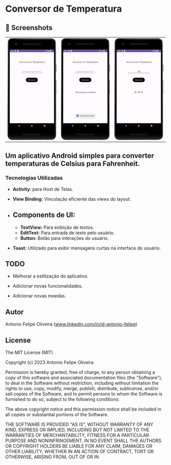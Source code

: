  # **Conversor de Temperatura** #


## :camera_flash: Screenshots

<table>
  <tr>
    <td><img src="/result/Screenshot_1.png" width="260"></td><td><img src="/result/Screenshot_2.png" width="260"></td><td><img src="/result/Screenshot_3.png" width="260">
  </tr>
</table>

 
 ## **Um aplicativo Android simples para converter temperaturas de Celsius para Fahrenheit.** ##
 

### Tecnologias Utilizadas

- **Activity**: para Host de Telas.

- **View Binding:** Vinculação eficiente das views do layout.



- ## **Components de UI:**
  - **TextView:** Para exibição de textos.
  - **EditText:** Para entrada de texto pelo usuário.
  - **Button:** Botão para interações do usuário.

- **Toast:** Utilizado para exibir mensagens curtas na interface do usuário.


## TODO

- Melhorar a estilização do aplicativo.
  
- Adicionar novas funcionalidades.

- Adicionar novas moedas.

## Autor
Antonio Felipe Oliveira (www.linkedin.com/in/id-antonio-felipe)

## License

The MIT License (MIT)

Copyright (c) 2023 Antonio Felipe Oliveira

Permission is hereby granted, free of charge, to any person obtaining a copy of
this software and associated documentation files (the "Software"), to deal in
the Software without restriction, including without limitation the rights to
use, copy, modify, merge, publish, distribute, sublicense, and/or sell copies of
the Software, and to permit persons to whom the Software is furnished to do so,
subject to the following conditions:

The above copyright notice and this permission notice shall be included in all
copies or substantial portions of the Software.

THE SOFTWARE IS PROVIDED "AS IS", WITHOUT WARRANTY OF ANY KIND, EXPRESS OR
IMPLIED, INCLUDING BUT NOT LIMITED TO THE WARRANTIES OF MERCHANTABILITY, FITNESS
FOR A PARTICULAR PURPOSE AND NONINFRINGEMENT. IN NO EVENT SHALL THE AUTHORS OR
COPYRIGHT HOLDERS BE LIABLE FOR ANY CLAIM, DAMAGES OR OTHER LIABILITY, WHETHER
IN AN ACTION OF CONTRACT, TORT OR OTHERWISE, ARISING FROM, OUT OF OR IN






